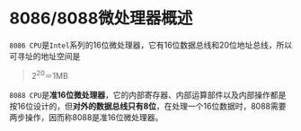 # 8086/8088微处理器概述

 ​     `8086 CPU`是`Intel`系列的16位微处理器，它有16位数据总线和20位地址总线，所以可寻址的地址空间是
>    2<sup>20</sup>＝1MB

 ​    `8088 CPU`是**准16位微处理器**，它的内部寄存器、内部运算部件以及内部操作都是按16位设计的，但**对外的数据总线只有8位**，在处理一个16位数据时，8088需要两步操作，因而称8088是准16位微处理器。
